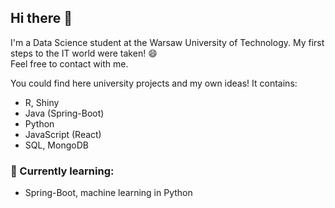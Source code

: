 ## Hi there 👋

<!--
**wojo501/wojo501** is a ✨ _special_ ✨ repository because its `README.md` (this file) appears on your GitHub profile.

Here are some ideas to get you started:

- 🔭 I’m currently working on ...
- 🌱 I’m currently learning ...
- 👯 I’m looking to collaborate on ...
- 🤔 I’m looking for help with ...
- 💬 Ask me about ...
- 📫 How to reach me: ...
- 😄 Pronouns: ...
- ⚡ Fun fact: ...
-->

I'm a Data Science student at the Warsaw University of Technology. My first steps to the IT world were taken! 😄<br/>
Feel free to contact with me.

You could find here university projects and my own ideas!
It contains:
- R, Shiny
- Java (Spring-Boot)
- Python
- JavaScript (React)
- SQL, MongoDB

### 🌱 Currently learning:
- Spring-Boot, machine learning in Python
